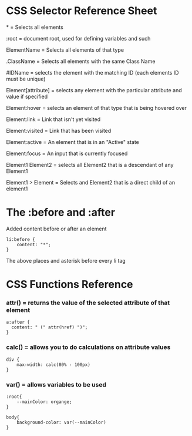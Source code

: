 # CSS Selector Reference Sheet

\* = Selects all elements

:root = document root, used for defining variables and such

ElementName = Selects all elements of that type

.ClassName = Selects all elements with the same Class Name

#IDName = selects the element with the matching ID (each elements ID must be unique)

Element[attribute] = selects any element with the particular attribute and value if specified

Element:hover = selects an element of that type that is being hovered over

Element:link = Link that isn't yet visited

Element:visited = Link that has been visited

Element:active = An element that is in an "Active" state

Element:focus = An input that is currently focused

Element1 Element2 = selects all Element2 that is a descendant of any Element1

Element1 > Element = Selects and Element2 that is a direct child of an element1

# The :before and :after

Added content before or after an element

```
li:before {
    content: "*";
}

```

The above places and asterisk before every li tag

# CSS Functions Reference

### attr() = returns the value of the selected attribute of that element

```
a:after {
  content: " (" attr(href) ")";
}
```

### calc() = allows you to do calculations on attribute values

```
div {
    max-width: calc(80% - 100px)
}
```

### var() = allows variables to be used

```
:root{
    --mainColor: organge;
}

body{
    background-color: var(--mainColor)
}
```